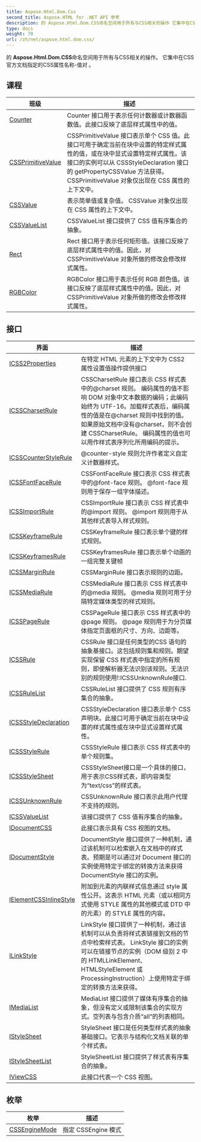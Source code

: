 ```yaml
---
title: Aspose.Html.Dom.Css
second_title: Aspose.HTML for .NET API 参考
description: 的 Aspose.Html.Dom.CSS命名空间用于所有与CSS相关的操作 它集中在CSS官方文档指定的CSS属性名称值对 
type: docs
weight: 70
url: /zh/net/aspose.html.dom.css/
---
```

的 **Aspose.Html.Dom.CSS**命名空间用于所有与CSS相关的操作。 它集中在CSS官方文档指定的CSS属性名称-值对 。

## 课程

| 班级 | 描述 |
| --- | --- |
| [Counter](./counter/) | Counter 接口用于表示任何计数器或计数器函数值。此接口反映了底层样式属性中的值。 |
| [CSSPrimitiveValue](./cssprimitivevalue/) | CSSPrimitiveValue 接口表示单个 CSS 值。此接口可用于确定当前在块中设置的特定样式属性的值，或在块中显式设置特定样式属性。该接口的实例可以从 CSSStyleDeclaration 接口的 getPropertyCSSValue 方法获得。 CSSPrimitiveValue 对象仅出现在 CSS 属性的上下文中。 |
| [CSSValue](./cssvalue/) | 表示简单值或复杂值。 CSSValue 对象仅出现在 CSS 属性的上下文中。 |
| [CSSValueList](./cssvaluelist/) | CSSValueList 接口提供了 CSS 值有序集合的抽象。 |
| [Rect](./rect/) | Rect 接口用于表示任何矩形值。该接口反映了底层样式属性中的值。因此，对 CSSPrimitiveValue 对象所做的修改会修改样式属性。 |
| [RGBColor](./rgbcolor/) | RGBColor 接口用于表示任何 RGB 颜色值。该接口反映了底层样式属性中的值。因此，对 CSSPrimitiveValue 对象所做的修改会修改样式属性。 |
## 接口

| 界面 | 描述 |
| --- | --- |
| [ICSS2Properties](./icss2properties/) | 在特定 HTML 元素的上下文中为 CSS2 属性设置值操作提供接口 |
| [ICSSCharsetRule](./icsscharsetrule/) | CSSCharsetRule 接口表示 CSS 样式表中的@charset 规则。 编码属性的值不影响 DOM 对象中文本数据的编码；此编码始终为 UTF-16。加载样式表后，编码属性的值是在@charset 规则中找到的值。如果原始文档中没有@charset，则不会创建 CSSCharsetRule。 编码属性的值也可以用作样式表序列化所用编码的提示。 |
| [ICSSCounterStyleRule](./icsscounterstylerule/) | @counter-style 规则允许作者定义自定义计数器样式。 |
| [ICSSFontFaceRule](./icssfontfacerule/) | CSSFontFaceRule 接口表示 CSS 样式表中的@font-face 规则。 @font-face 规则用于保存一组字体描述。 |
| [ICSSImportRule](./icssimportrule/) | CSSImportRule 接口表示 CSS 样式表中的@import 规则。 @import 规则用于从其他样式表导入样式规则。 |
| [ICSSKeyframeRule](./icsskeyframerule/) | CSSKeyframeRule 接口表示单个键的样式规则。 |
| [ICSSKeyframesRule](./icsskeyframesrule/) | CSSKeyframesRule 接口表示单个动画的一组完整关键帧 |
| [ICSSMarginRule](./icssmarginrule/) | CSSMarginRule 接口表示规则的边距。 |
| [ICSSMediaRule](./icssmediarule/) | CSSMediaRule 接口表示 CSS 样式表中的@media 规则。 @media 规则可用于分隔特定媒体类型的样式规则。 |
| [ICSSPageRule](./icsspagerule/) | CSSPageRule 接口表示 CSS 样式表中的@page 规则。 @page 规则用于为分页媒体指定页面框的尺寸、方向、边距等。 |
| [ICSSRule](./icssrule/) | CSSRule 接口是任何类型的CSS 语句的抽象基接口。这包括规则集和规则。期望实现保留 CSS 样式表中指定的所有规则，即使解析器无法识别该规则。无法识别的规则使用!:ICSSUnknownRule接口. |
| [ICSSRuleList](./icssrulelist/) | CSSRuleList 接口提供了 CSS 规则有序集合的抽象。 |
| [ICSSStyleDeclaration](./icssstyledeclaration/) | CSSStyleDeclaration 接口表示单个 CSS 声明块。此接口可用于确定当前在块中设置的样式属性或在块中显式设置样式属性。 |
| [ICSSStyleRule](./icssstylerule/) | CSSStyleRule 接口表示 CSS 样式表中的单个规则集。 |
| [ICSSStyleSheet](./icssstylesheet/) | CSSStyleSheet接口是一个具体的接口，用于表示CSS样式表，即内容类型为“text/css”的样式表。 |
| [ICSSUnknownRule](./icssunknownrule/) | CSSUnknownRule 接口表示此用户代理不支持的规则。 |
| [ICSSValueList](./icssvaluelist/) | 该接口提供了 CSS 值有序集合的抽象。 |
| [IDocumentCSS](./idocumentcss/) | 此接口表示具有 CSS 视图的文档。 |
| [IDocumentStyle](./idocumentstyle/) | DocumentStyle 接口提供了一种机制，通过该机制可以检索嵌入在文档中的样式表。预期是可以通过对 Document 接口的实例使用特定于绑定的转换方法来获得 DocumentStyle 接口的实例。 |
| [IElementCSSInlineStyle](./ielementcssinlinestyle/) | 附加到元素的内联样式信息通过 style 属性公开。这表示 HTML 元素（或以相同方式使用 STYLE 属性的其他模式或 DTD 中的元素）的 STYLE 属性的内容。 |
| [ILinkStyle](./ilinkstyle/) | LinkStyle 接口提供了一种机制，通过该机制可以从负责将样式表链接到文档的节点中检索样式表。 LinkStyle 接口的实例可以在链接节点的实例（DOM 级别 2 中的 HTMLLinkElement、HTMLStyleElement 或 ProcessingInstruction）上使用特定于绑定的转换方法来获得。 |
| [IMediaList](./imedialist/) | MediaList 接口提供了媒体有序集合的抽象，但没有定义或限制该集合的实现方式。空列表与包含介质“all”的列表相同。 |
| [IStyleSheet](./istylesheet/) | StyleSheet 接口是任何类型样式表的抽象基础接口。它表示与结构化文档关联的单个样式表。 |
| [IStyleSheetList](./istylesheetlist/) | StyleSheetList 接口提供了样式表有序集合的抽象。 |
| [IViewCSS](./iviewcss/) | 此接口代表一个 CSS 视图。 |
## 枚举

| 枚举 | 描述 |
| --- | --- |
| [CSSEngineMode](./cssenginemode/) | 指定 CSSEngine 模式 |


